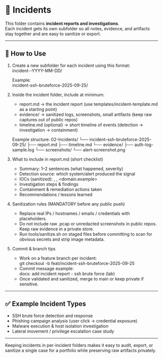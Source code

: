 # 🚨 Incidents

This folder contains **incident reports and investigations**.  
Each incident gets its own subfolder so all notes, evidence, and artifacts stay together and are easy to sanitize or export.

---

## 📌 How to Use

1. Create a new subfolder for each incident using this format:  
   incident-<name>-YYYY-MM-DD/

   Example:  
   incident-ssh-bruteforce-2025-09-25/

2. Inside the incident folder, include at minimum:
   - report.md → the incident report (use templates/incident-template.md as a starting point)  
   - evidence/ → sanitized logs, screenshots, small artifacts (keep raw captures out of public repos)  
   - timeline.md (optional) → short timeline of events (detection → investigation → containment)

   Example structure:
   02-Incidents/
   └── incident-ssh-bruteforce-2025-09-25/
       ├── report.md
       ├── timeline.md
       └── evidence/
           ├── auth-log-sample.log
           └── screenshots/
               └── alert-screenshot.png

3. What to include in report.md (short checklist)
   - Summary: 1–2 sentences (what happened, severity)  
   - Detection source: which system/alert produced the signal  
   - IOCs (sanitized): <lab-ip>, <user>, <domain.example>  
   - Investigation steps & findings  
   - Containment & remediation actions taken  
   - Recommendations / lessons learned

4. Sanitization rules (MANDATORY before any public push)
   - Replace real IPs / hostnames / emails / credentials with placeholders.  
   - Do not include raw .pcap or unredacted screenshots in public repos. Keep raw evidence in a private store.  
   - Run tools/sanitize.sh on staged files before committing to scan for obvious secrets and strip image metadata.

5. Commit & branch tips
   - Work on a feature branch per incident:  
     git checkout -b feat/incident-ssh-bruteforce-2025-09-25
   - Commit message example:  
     docs: add incident report - ssh brute force (lab)
   - Once validated and sanitized, merge to main or keep private if sensitive.

---

## ✅ Example Incident Types
- SSH brute force detection and response  
- Phishing campaign analysis (user click → credential exposure)  
- Malware execution & host isolation investigation  
- Lateral movement / privilege escalation case study

---

Keeping incidents in per-incident folders makes it easy to audit, export, or sanitize a single case for a portfolio while preserving raw artifacts privately.
